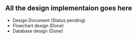 ## All the design implementaion goes here
* Design Document (Status pending)
* Flowchart design (Done)
* Database design (Done)
